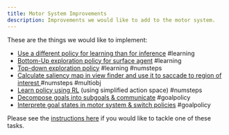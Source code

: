 ```yaml
---
title: Motor System Improvements
description: Improvements we would like to add to the motor system.
---
```


These are the things we would like to implement:

- [Use a different policy for learning than for inference](motor-system-improvements/enable-policy-switching-learning-vs-inference.md) #learning
- [Bottom-Up exploration policy for surface agent](motor-system-improvements/bottom-up-exploration-policy-for-surface-agent.md) #learning
- [Top-down exploration policy](motor-system-improvements/top-down-exploration-policy.md) #learning #numsteps
- [Calculate saliency map in view finder and use it to saccade to region of interest ](motor-system-improvements/implement-efficient-saccades-driven-by-model-free-and-model-based-signals.md)#numsteps #multiobj
- [Learn policy using RL](motor-system-improvements/learn-policy-using-rl.md) (using simplified action space) #numsteps
- [Decompose goals into subgoals & communicate](motor-system-improvements/decompose-goals-into-subgoals-communicate.md) #goalpolicy
- [Interprete goal states in motor system & switch policies](motor-system-improvements/interpret-goal-states-in-motor-system-switch-policies.md) #goalpolicy

Please see the [instructions here](project-roadmap.md#how-you-can-contribute) if you would like to tackle one of these tasks.